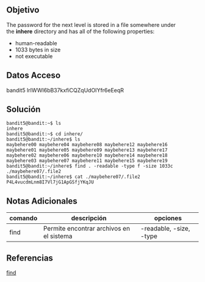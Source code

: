 ## Objetivo
The password for the next level is stored in a file somewhere under the **inhere** directory and has all of the following properties:

-   human-readable
-   1033 bytes in size
-   not executable

## Datos Acceso
bandit5 
lrIWWI6bB37kxfiCQZqUdOIYfr6eEeqR

## Solución
```
bandit5@bandit:~$ ls 
inhere 
bandit5@bandit:~$ cd inhere/ 
bandit5@bandit:~/inhere$ ls 
maybehere00 maybehere04 maybehere08 maybehere12 maybehere16 maybehere01 maybehere05 maybehere09 maybehere13 maybehere17 maybehere02 maybehere06 maybehere10 maybehere14 maybehere18 maybehere03 maybehere07 maybehere11 maybehere15 maybehere19 bandit5@bandit:~/inhere$ find . -readable -type f -size 1033c 
./maybehere07/.file2 
bandit5@bandit:~/inhere$ cat ./maybehere07/.file2 
P4L4vucdmLnm8I7Vl7jG1ApGSfjYKqJU
```

## Notas Adicionales
|comando|descripción|opciones|
|---|---|---|
| find |Permite encontrar archivos en el sistema| -readable, -size, -type

## Referencias
[find](https://man7.org/linux/man-pages/man1/find.1.html)
